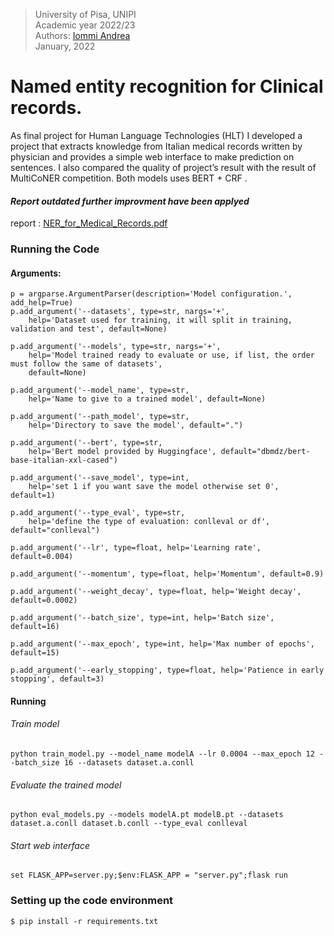 > University of Pisa, UNIPI \
> Academic year 2022/23 \
> Authors: [Iommi Andrea](https://github.com/jacons) \
> January, 2022
> 
# Named entity recognition for Clinical records.

As final project for Human Language Technologies (HLT) I developed a project that extracts knowledge from Italian medical records written by physician and provides a simple web interface to make prediction on sentences. I also compared the quality of project’s result with the  result of MultiCoNER competition. Both models uses BERT + CRF .

#### *Report outdated further improvment have been applyed*

report : [NER_for_Medical_Records.pdf](https://github.com/jacons/NERMedicalRecords/files/10427990/NER_for_Medical_Records.pdf)


### Running the Code

#### Arguments:
```
p = argparse.ArgumentParser(description='Model configuration.', add_help=True)
p.add_argument('--datasets', type=str, nargs='+',
    help='Dataset used for training, it will split in training, validation and test', default=None)
    
p.add_argument('--models', type=str, nargs='+',
    help='Model trained ready to evaluate or use, if list, the order must follow the same of datasets',
    default=None)
    
p.add_argument('--model_name', type=str,
    help='Name to give to a trained model', default=None)
    
p.add_argument('--path_model', type=str,
    help='Directory to save the model', default=".")
    
p.add_argument('--bert', type=str,
    help='Bert model provided by Huggingface', default="dbmdz/bert-base-italian-xxl-cased")

p.add_argument('--save_model', type=int,
    help='set 1 if you want save the model otherwise set 0', default=1)

p.add_argument('--type_eval', type=str,
    help='define the type of evaluation: conlleval or df', default="conlleval")
    
p.add_argument('--lr', type=float, help='Learning rate', default=0.004)
    
p.add_argument('--momentum', type=float, help='Momentum', default=0.9)
    
p.add_argument('--weight_decay', type=float, help='Weight decay', default=0.0002)
    
p.add_argument('--batch_size', type=int, help='Batch size', default=16)
    
p.add_argument('--max_epoch', type=int, help='Max number of epochs', default=15)
    
p.add_argument('--early_stopping', type=float, help='Patience in early stopping', default=3)
``` 

#### Running 

###### Train model
```
python train_model.py --model_name modelA --lr 0.0004 --max_epoch 12 --batch_size 16 --datasets dataset.a.conll
```

###### Evaluate the trained model
```
python eval_models.py --models modelA.pt modelB.pt --datasets dataset.a.conll dataset.b.conll --type_eval conlleval
```


###### Start web interface

```
set FLASK_APP=server.py;$env:FLASK_APP = "server.py";flask run
```
### Setting up the code environment

```
$ pip install -r requirements.txt
```
